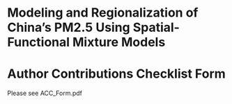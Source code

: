 # Modeling and Regionalization of China’s PM2.5 Using Spatial-Functional Mixture Models

# Author Contributions Checklist Form

Please see ACC_Form.pdf

